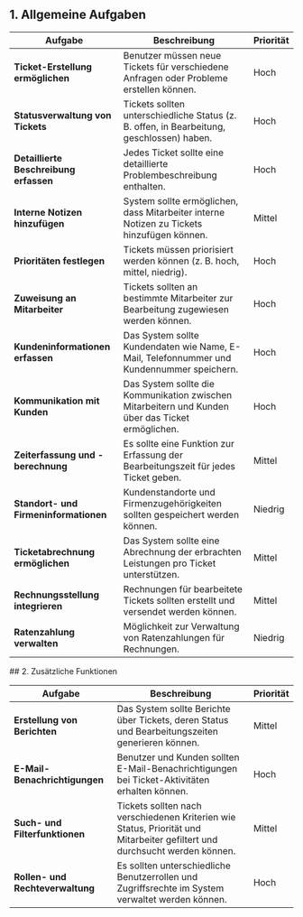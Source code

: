 
## 1. Allgemeine Aufgaben

| **Aufgabe**                              | **Beschreibung**                                                                                          | **Priorität** |
|------------------------------------------|-----------------------------------------------------------------------------------------------------------|---------------|
| **Ticket-Erstellung ermöglichen**        | Benutzer müssen neue Tickets für verschiedene Anfragen oder Probleme erstellen können.                     | Hoch          |
| **Statusverwaltung von Tickets**         | Tickets sollten unterschiedliche Status (z. B. offen, in Bearbeitung, geschlossen) haben.                  | Hoch          |
| **Detaillierte Beschreibung erfassen**   | Jedes Ticket sollte eine detaillierte Problembeschreibung enthalten.                                       | Hoch          |
| **Interne Notizen hinzufügen**           | System sollte ermöglichen, dass Mitarbeiter interne Notizen zu Tickets hinzufügen können.                  | Mittel        |
| **Prioritäten festlegen**                | Tickets müssen priorisiert werden können (z. B. hoch, mittel, niedrig).                                    | Hoch          |
| **Zuweisung an Mitarbeiter**             | Tickets sollten an bestimmte Mitarbeiter zur Bearbeitung zugewiesen werden können.                         | Hoch          |
| **Kundeninformationen erfassen**         | Das System sollte Kundendaten wie Name, E-Mail, Telefonnummer und Kundennummer speichern.                  | Hoch          |
| **Kommunikation mit Kunden**             | Das System sollte die Kommunikation zwischen Mitarbeitern und Kunden über das Ticket ermöglichen.           | Hoch          |
| **Zeiterfassung und -berechnung**        | Es sollte eine Funktion zur Erfassung der Bearbeitungszeit für jedes Ticket geben.                         | Mittel        |
| **Standort- und Firmeninformationen**    | Kundenstandorte und Firmenzugehörigkeiten sollten gespeichert werden können.                               | Niedrig       |
| **Ticketabrechnung ermöglichen**         | Das System sollte eine Abrechnung der erbrachten Leistungen pro Ticket unterstützen.                       | Mittel        |
| **Rechnungsstellung integrieren**        | Rechnungen für bearbeitete Tickets sollten erstellt und versendet werden können.                           | Mittel        |
| **Ratenzahlung verwalten**               | Möglichkeit zur Verwaltung von Ratenzahlungen für Rechnungen.                                              | Niedrig       |

<div style="page-break-after: always;"></div>
## 2. Zusätzliche Funktionen

| **Aufgabe**                              | **Beschreibung**                                                                                          | **Priorität** |
|------------------------------------------|-----------------------------------------------------------------------------------------------------------|---------------|
| **Erstellung von Berichten**             | Das System sollte Berichte über Tickets, deren Status und Bearbeitungszeiten generieren können.            | Mittel        |
| **E-Mail-Benachrichtigungen**            | Benutzer und Kunden sollten E-Mail-Benachrichtigungen bei Ticket-Aktivitäten erhalten können.              | Hoch          |
| **Such- und Filterfunktionen**           | Tickets sollten nach verschiedenen Kriterien wie Status, Priorität und Mitarbeiter gefiltert und durchsucht werden können. | Mittel        |
| **Rollen- und Rechteverwaltung**         | Es sollten unterschiedliche Benutzerrollen und Zugriffsrechte im System verwaltet werden können.           | Hoch          |
